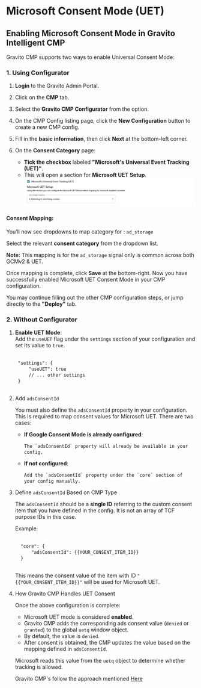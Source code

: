 # Microsoft Consent Mode (UET)

## Enabling Microsoft Consent Mode in Gravito Intelligent CMP

Gravito CMP supports two ways to enable Universal Consent Mode:

### 1. Using Configurator

1. **Login** to the Gravito Admin Portal.
2. Click on the **CMP** tab.
3. Select the **Gravito CMP Configurator** from the option.
4. On the CMP Config listing page, click the **New Configuration** button to create a new CMP config.
5. Fill in the **basic information**, then click **Next** at the bottom-left corner.
6. On the **Consent Category** page:

    - **Tick the checkbox** labeled **"Microsoft's Universal Event Tracking (UET)"**.
    - This will open a section for **Microsoft UET Setup**.
     ![](../images/UET_Img1.png)

#### Consent Mapping:

You’ll now see dropdowns to map category for : `ad_storage`

Select the relevant **consent category** from the dropdown list.

**Note:** This mapping is for the `ad_storage` signal only is common across both GCMv2 & UET.

Once mapping is complete, click **Save** at the bottom-right. Now you have successfully enabled Microsoft UET Consent Mode in your CMP configuration.

You may continue filling out the other CMP configuration steps, or jump directly to the **"Deploy"** tab.

### 2. Without Configurator

1.  **Enable UET Mode**:  
    Add the `useUET` flag under the `settings` section of your configuration and set its value to `true`.

     <pre><code>
     "settings": {
         "useUET": true
         // ... other settings
     }
     </code></pre>

2.  Add `adsConsentId`

    You must also define the `adsConsentId` property in your configuration. This is required to map consent values for Microsoft UET. There are two cases:

    - **If Google Consent Mode is already configured**:

          The `adsConsentId` property will already be available in your config.

    - **If not configured**:

          Add the `adsConsentId` property under the `core` section of your config manually.


3.  Define `adsConsentId` Based on CMP Type

    The `adsConsentId` should be a **single ID** referring to the custom consent item that you have defined in the config. It is not an array of TCF purpose IDs in this case.

      Example:
      <pre><code>
      "core": {
          "adsConsentId": {{YOUR_CONSENT_ITEM_ID}}
      }
      </code></pre>

      This means the consent value of the item with ID `"{{YOUR_CONSENT_ITEM_ID}}"` will be used for Microsoft UET.

4.  How Gravito CMP Handles UET Consent

    Once the above configuration is complete:

    - Microsoft UET mode is considered **enabled**.
    - Gravito CMP adds the corresponding ads consent value (`denied` or `granted`) to the global `uetq` window object.
    - By default, the value is `denied`.
    - After consent is obtained, the CMP updates the value based on the mapping defined in `adsConsentId`.

    Microsoft reads this value from the `uetq` object to determine whether tracking is allowed.

    Gravito CMP's follow the approach mentioned [Here](https://help.ads.microsoft.com/#apex/ads/en/60119/1-500)
